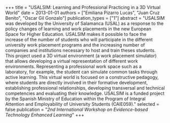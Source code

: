 +++
title = "USALSIM: Learning and Professional Practicing in a 3D Virtual World"
date = 2013-01-01
authors = ["Emiliana Pizarro Lucas", "Juan Cruz Benito", "Oscar Gil Gonzalo"]
publication_types = ["1"]
abstract = "USALSIM was developed by the University of Salamanca (USAL) as a response to the policy changes of learning and work placements in the new European Space for Higher Education. USALSIM makes it possible to face the increase of the number of students who will participate in the different university work placement programs and the increasing number of companies and institutions necessary to host and train theses students. This project used a 3D virtual environment (a work placement simulator) that allows developing a virtual representation of different work environments. Representing a professional work space such as a laboratory, for example, the student can simulate common tasks through active learning. This virtual world is focused on a constructive pedagogy, where students are directly involved in their formative development, establishing professional relationships, developing transversal and technical competencies and evaluating their knowledge. USALSIM is a funded project by the Spanish Ministry of Education within the Program of Integral Attention and Employability of University Students (CAIE059)."
selected = false
publication = "*2nd International Workshop on Evidence-based Technology Enhanced Learning*"
+++

